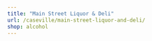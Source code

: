 ```yaml
---
title: "Main Street Liquor & Deli"
url: /caseville/main-street-liquor-and-deli/
shop: alcohol
---
```


